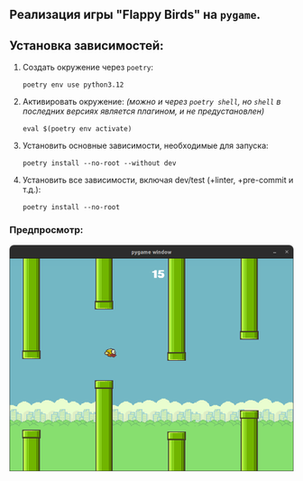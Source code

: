 ## Реализация игры "Flappy Birds" на `pygame`.

## Установка зависимостей:

1. Создать окружение через `poetry`:
    ```shell
    poetry env use python3.12
    ```

2. Активировать окружение: *(можно и через `poetry shell`, но `shell` в последних версиях является плагином, и не
   предустановлен)*
    ```shell
    eval $(poetry env activate)
    ```

3. Установить основные зависимости, необходимые для запуска:
   ```shell
   poetry install --no-root --without dev
   ```

4. Установить все зависимости, включая dev/test (+linter, +pre-commit и т.д.):
    ```shell
    poetry install --no-root
    ```

### Предпросмотр:

![preview screenshot](preview.png)
